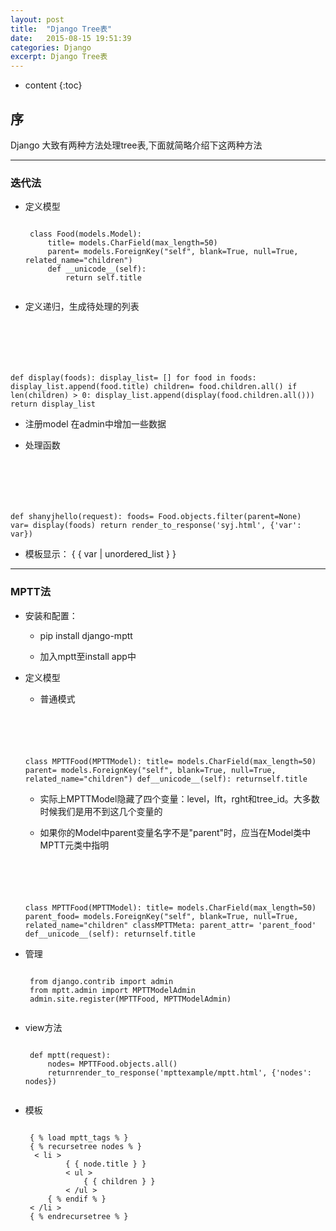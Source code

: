 ```yaml
---
layout: post
title:  "Django Tree表"
date:   2015-08-15 19:51:39
categories: Django
excerpt: Django Tree表
---
```


* content
{:toc}


## 序

Django 大致有两种方法处理tree表,下面就简略介绍下这两种方法

---

### 迭代法

 * 定义模型
     <pre><code>
    class Food(models.Model):
        title= models.CharField(max_length=50)
        parent= models.ForeignKey("self", blank=True, null=True, related_name="children")
        def __unicode__(self):
            return self.title
    </code></pre>

 * 定义递归，生成待处理的列表
      <pre><code>
def display(foods):
    display_list= []
    for food in foods:
        display_list.append(food.title)
        children= food.children.all()
        if len(children) > 0:
            display_list.append(display(food.children.all()))
    return display_list
        </code></pre>

 * 注册model 在admin中增加一些数据

 * 处理函数
      <pre><code>
def shanyjhello(request):
    foods= Food.objects.filter(parent=None)
    var= display(foods)
    return render_to_response('syj.html', {'var': var})
        </code></pre>

 * 模板显示：
{ { var \| unordered_list } }

---

### MPTT法

 * 安装和配置：

   * pip install django-mptt

   * 加入mptt至install app中

 * 定义模型

   * 普通模式
     <pre><code>
    class MPTTFood(MPTTModel):
        title= models.CharField(max_length=50)
        parent= models.ForeignKey("self", blank=True, null=True, related_name="children")
        def__unicode__(self):
            returnself.title
    </code></pre>

   * 实际上MPTTModel隐藏了四个变量：level，lft，rght和tree_id。大多数时候我们是用不到这几个变量的

   * 如果你的Model中parent变量名字不是"parent"时，应当在Model类中MPTT元类中指明
      <pre><code>
    class MPTTFood(MPTTModel):
        title= models.CharField(max_length=50)
        parent_food= models.ForeignKey("self", blank=True, null=True, related_name="children"
        classMPTTMeta:
            parent_attr= 'parent_food'
        def__unicode__(self):
            returnself.title
    </code></pre>

 * 管理
    <pre><code>
    from django.contrib import admin
    from mptt.admin import MPTTModelAdmin
    admin.site.register(MPTTFood, MPTTModelAdmin)
    </code></pre>

 * view方法
    <pre><code>
    def mptt(request):
        nodes= MPTTFood.objects.all()
        returnrender_to_response('mpttexample/mptt.html', {'nodes': nodes})
    </code></pre>

 * 模板
     <pre><code>
    { % load mptt_tags % }
    { % recursetree nodes % }
     < li >
            { { node.title } }
            < ul >
                { { children } }
            < /ul >
        { % endif % }
    < /li >
    { % endrecursetree % }
    </code></pre>
